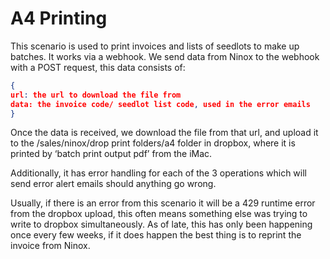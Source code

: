 # A4 Printing

This scenario is used to print invoices and lists of seedlots to make up batches.
It works via a webhook. We send data from Ninox to the webhook with a POST request, this data consists of:

```json
{
url: the url to download the file from
data: the invoice code/ seedlot list code, used in the error emails
}
```

Once the data is received, we download the file from that url, and upload it to the /sales/ninox/drop print folders/a4 folder in dropbox, where it is printed by ‘batch print output pdf’ from the iMac.

Additionally, it has error handling for each of the 3 operations which will send error alert emails should anything go wrong.

Usually, if there is an error from this scenario it will be a 429 runtime error from the dropbox upload, this often means something else was trying to write to dropbox simultaneously. As of late, this has only been happening once every few weeks, if it does happen the best thing is to reprint the invoice from Ninox.
